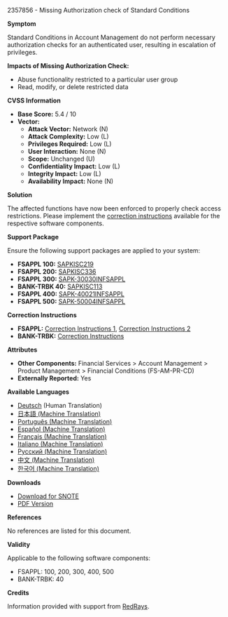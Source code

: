 2357856 - Missing Authorization check of Standard Conditions

**Symptom**

Standard Conditions in Account Management do not perform necessary authorization checks for an authenticated user, resulting in escalation of privileges.

**Impacts of Missing Authorization Check:**
- Abuse functionality restricted to a particular user group
- Read, modify, or delete restricted data

**CVSS Information**
- **Base Score:** 5.4 / 10
- **Vector:**
  - **Attack Vector:** Network (N)
  - **Attack Complexity:** Low (L)
  - **Privileges Required:** Low (L)
  - **User Interaction:** None (N)
  - **Scope:** Unchanged (U)
  - **Confidentiality Impact:** Low (L)
  - **Integrity Impact:** Low (L)
  - **Availability Impact:** None (N)

**Solution**

The affected functions have now been enforced to properly check access restrictions. Please implement the [correction instructions](https://me.sap.com/corrins/0002357856/1534) available for the respective software components.

**Support Package**

Ensure the following support packages are applied to your system:
- **FSAPPL 100:** [SAPKISC219](https://me.sap.com/supportpackage/SAPKISC219)
- **FSAPPL 200:** [SAPKISC336](https://me.sap.com/supportpackage/SAPKISC336)
- **FSAPPL 300:** [SAPK-30030INFSAPPL](https://me.sap.com/supportpackage/SAPK-30030INFSAPPL)
- **BANK-TRBK 40:** [SAPKISC113](https://me.sap.com/supportpackage/SAPKISC113)
- **FSAPPL 400:** [SAPK-40021INFSAPPL](https://me.sap.com/supportpackage/SAPK-40021INFSAPPL)
- **FSAPPL 500:** [SAPK-50004INFSAPPL](https://me.sap.com/supportpackage/SAPK-50004INFSAPPL)

**Correction Instructions**

- **FSAPPL:** [Correction Instructions 1](https://me.sap.com/corrins/0002357856/1534), [Correction Instructions 2](https://me.sap.com/corrins/0002357856/1534)
- **BANK-TRBK:** [Correction Instructions](https://me.sap.com/corrins/0002357856/62)

**Attributes**
- **Other Components:** Financial Services > Account Management > Product Management > Financial Conditions (FS-AM-PR-CD)
- **Externally Reported:** Yes

**Available Languages**
- [Deutsch](https://me.sap.com/notes/0002357856/D) (Human Translation)
- [日本語 (Machine Translation)](https://me.sap.com/notes/0002357856/J)
- [Português (Machine Translation)](https://me.sap.com/notes/0002357856/P)
- [Español (Machine Translation)](https://me.sap.com/notes/0002357856/S)
- [Français (Machine Translation)](https://me.sap.com/notes/0002357856/F)
- [Italiano (Machine Translation)](https://me.sap.com/notes/0002357856/I)
- [Русский (Machine Translation)](https://me.sap.com/notes/0002357856/R)
- [中文 (Machine Translation)](https://me.sap.com/notes/0002357856/1)
- [한국어 (Machine Translation)](https://me.sap.com/notes/0002357856/3)

**Downloads**
- [Download for SNOTE](https://notesdownloads.sap.com/note/0040000013918592017)
- [PDF Version](https://me.sap.com/sap/support/sfm/notes/print/0002357856?language=en-US&token=B05CC7E2BD3E6697DD9290A07CA75BFD)

**References**

No references are listed for this document.

**Validity**

Applicable to the following software components:
- FSAPPL: 100, 200, 300, 400, 500
- BANK-TRBK: 40

**Credits**

Information provided with support from [RedRays](https://redrays.io).